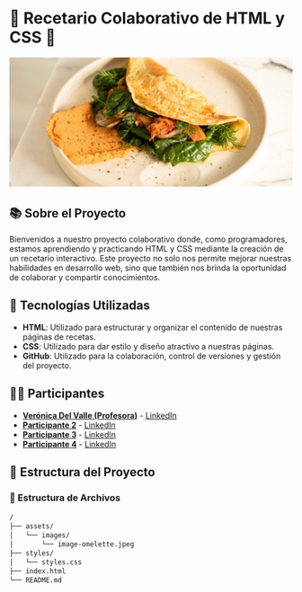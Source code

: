 # 🌟 Recetario Colaborativo de HTML y CSS 🍳

![Recetario](./assets/images/image-omelette.jpeg)

## 📚 Sobre el Proyecto

Bienvenidos a nuestro proyecto colaborativo donde, como programadores, estamos aprendiendo y practicando HTML y CSS mediante la creación de un recetario interactivo. Este proyecto no solo nos permite mejorar nuestras habilidades en desarrollo web, sino que también nos brinda la oportunidad de colaborar y compartir conocimientos.

## 🚀 Tecnologías Utilizadas

- **HTML**: Utilizado para estructurar y organizar el contenido de nuestras páginas de recetas.
- **CSS**: Utilizado para dar estilo y diseño atractivo a nuestras páginas.
- **GitHub**: Utilizado para la colaboración, control de versiones y gestión del proyecto.

## 👩‍💻 Participantes

- **[Verónica Del Valle (Profesora)]([https://github.com/usuario1](https://github.com/veronicadelvalle))** - [LinkedIn](https://www.linkedin.com/in/usuario1/)
- **[Participante 2](https://github.com/usuario2)** - [LinkedIn](https://www.linkedin.com/in/usuario2/)
- **[Participante 3](https://github.com/usuario3)** - [LinkedIn](https://www.linkedin.com/in/usuario3/)
- **[Participante 4](https://github.com/usuario4)** - [LinkedIn](https://www.linkedin.com/in/usuario4/)

## 🎨 Estructura del Proyecto

### 📂 Estructura de Archivos

```plaintext
/
├── assets/
│   └── images/
│       └── image-omelette.jpeg
├── styles/
│   └── styles.css
├── index.html
└── README.md
